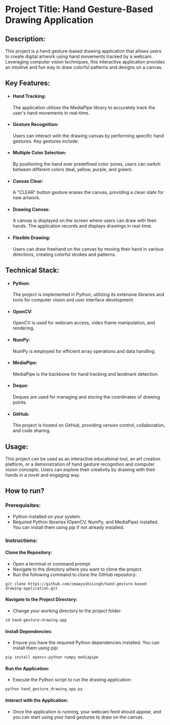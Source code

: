 # Project Title: Hand Gesture-Based Drawing Application

## Description:
This project is a hand gesture-based drawing application that allows users to create digital artwork using hand movements tracked by a webcam. Leveraging computer vision techniques, this interactive application provides an intuitive and fun way to draw colorful patterns and designs on a canvas.

## Key Features:

- #### Hand Tracking: 
  The application utilizes the MediaPipe library to accurately track the user's hand movements in real-time.
- #### Gesture Recognition: 
  Users can interact with the drawing canvas by performing specific hand gestures. Key gestures include:
- #### Multiple Color Selection: 
  By positioning the hand over predefined color zones, users can switch between different colors (teal, yellow, purple, and green).
- #### Canvas Clear: 
  A "CLEAR" button gesture erases the canvas, providing a clean slate for new artwork.
- #### Drawing Canvas: 
  A canvas is displayed on the screen where users can draw with their hands. The application records and displays drawings in real-time.
- #### Flexible Drawing: 
  Users can draw freehand on the canvas by moving their hand in various directions, creating colorful strokes and patterns.
 
## Technical Stack:

- #### Python: 
  The project is implemented in Python, utilizing its extensive libraries and tools for computer vision and user interface development.
- #### OpenCV: 
  OpenCV is used for webcam access, video frame manipulation, and rendering.
- #### NumPy: 
  NumPy is employed for efficient array operations and data handling.
- #### MediaPipe: 
  MediaPipe is the backbone for hand tracking and landmark detection.
- #### Deque: 
  Deques are used for managing and storing the coordinates of drawing points.
- #### GitHub: 
  The project is hosted on GitHub, providing version control, collaboration, and code sharing.

## Usage:

This project can be used as an interactive educational tool, an art creation platform, or a demonstration of hand gesture recognition and computer vision concepts. Users can explore their creativity by drawing with their hands in a novel and engaging way.

## How to run?

### Prerequisites:

- Python installed on your system.
- Required Python libraries (OpenCV, NumPy, and MediaPipe) installed. You can install them using pip if not already installed.
  
### Instructions:

#### Clone the Repository:
- Open a terminal or command prompt.
- Navigate to the directory where you want to clone the project.
- Run the following command to clone the GitHub repository:
  
```git clone https://github.com/imaayushisingh/hand-gesture-based-drawing-application.git```

#### Navigate to the Project Directory:
- Change your working directory to the project folder:
  
```cd hand-gesture-drawing-app```

#### Install Dependencies:
- Ensure you have the required Python dependencies installed. You can install them using pip:

```pip install opencv-python numpy mediapipe```

#### Run the Application:
- Execute the Python script to run the drawing application:

```python hand_gesture_drawing_app.py```

#### Interact with the Application:
- Once the application is running, your webcam feed should appear, and you can start using your hand gestures to draw on the canvas.
